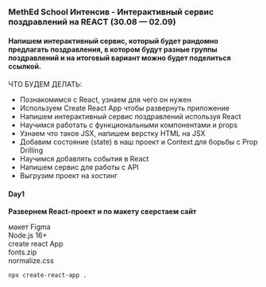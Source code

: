 ### MethEd School Интенсив - Интерактивный сервис поздравлений на REACT (30.08 — 02.09) ###

#### Напишем интерактивный сервис, который будет рандомно предлагать поздравления, в котором будут разные группы поздравлений и на итоговый вариант можно будет поделиться ссылкой.
####


ЧТО БУДЕМ ДЕЛАТЬ:

- Познакомимся с React, узнаем для чего он нужен
- Используем Create React App чтобы развернуть приложение
- Напишем интерактивный сервис поздравлений используя React
- Научимся работать с функциональными компонентами и props
- Узнаем что такое JSX, напишем верстку HTML на JSX
- Добавим состояние (state) в наш проект и Context для борьбы с Prop Drilling
- Научимся добавлять события в React
- Напишем сервис для работы с API
- Выгрузим проект на хостинг

#### Day1 ####
**Развернем React-проект и по макету сверстаем сайт**

макет Figma\
Node.js 16+\
create react App\
fonts.zip\
normalize.css

```
npx create-react-app .
```